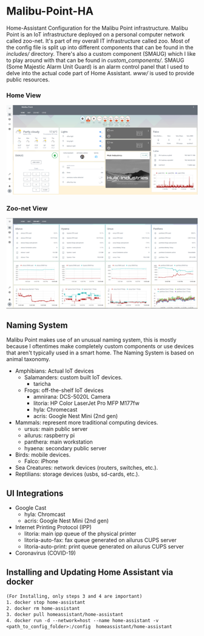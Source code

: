 # Malibu-Point-HA
Home-Assistant Configuration for the Malibu Point infrastructure.
Malibu Point is an IoT infrastructure deployed on a personal computer network called zoo-net.
It's part of my overall IT infrastructure called zoo.
Most of the config file is split up into different components that can be found in the *includes/* directory.
There's also a custom component (SMAUG) which I like to play around with that can be found in *custom_components/*.
SMAUG (Some Majestic Alarm Unit Guard) is an alarm control panel that I used to delve into the actual code part of Home Assistant.
*www/* is used to provide public resources.

### Home View
![Image of Malibu Point](Malibu-Point.png)

### Zoo-net View
![Image of Zoo-Net](zoo-network.png)

## Naming System
Malibu Point makes use of an unusual naming system, this is mostly because I oftentimes make completely custom components or use devices that aren't typically used in a smart home.
The Naming System is based on animal taxonomy.

* Amphibians: Actual IoT devices
    * Salamanders: custom built IoT devices.
        * taricha
    * Frogs: off-the-shelf IoT devices
        * amnirana: DCS-5020L Camera
        * litoria: HP Color LaserJet Pro MFP M177fw
        * hyla: Chromecast
        * acris: Google Nest Mini (2nd gen)
* Mammals: represent more traditional computing devices.
    * ursus: main public server
    * ailurus: raspberry pi
    * panthera: main workstation
    * hyaena: secondary public server
* Birds: mobile devices.
    * Falco: iPhone
* Sea Creatures: network devices (routers, switches, etc.).
* Reptilians: storage devices (usbs, sd-cards, etc.).


## UI Integrations
* Google Cast
    * hyla: Chromcast
    * acris: Google Nest Mini (2nd gen)
* Internet Printing Protocol (IPP)
    * litoria: main ipp queue of the physical printer
    * litoria-auto-fax: fax queue generated on ailurus CUPS server
    * litoria-auto-print: print queue generated on ailurus CUPS server
* Coronavirus (COVID-19)

## Installing and Updating Home Assistant via docker
```
(For Installing, only steps 3 and 4 are important)
1. docker stop home-assistant
2. docker rm home-assistant
3. docker pull homeassistant/home-assistant
4. docker run -d --network=host --name home-assistant -v <path_to_config_folder>:/config  homeassistant/home-assistant
```
